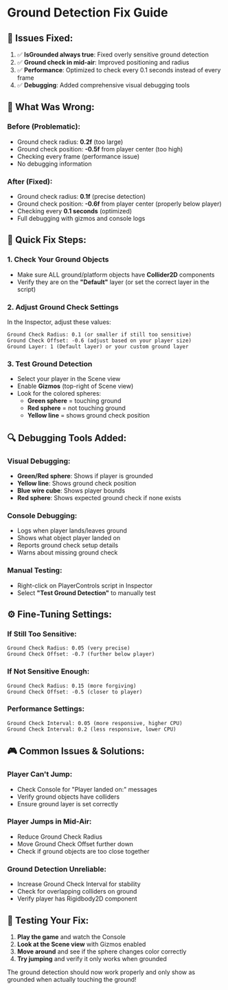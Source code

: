 # Ground Detection Fix Guide

## 🚨 **Issues Fixed:**

1. ✅ **IsGrounded always true**: Fixed overly sensitive ground detection
2. ✅ **Ground check in mid-air**: Improved positioning and radius
3. ✅ **Performance**: Optimized to check every 0.1 seconds instead of every frame
4. ✅ **Debugging**: Added comprehensive visual debugging tools

## 🔧 **What Was Wrong:**

### **Before (Problematic):**
- Ground check radius: **0.2f** (too large)
- Ground check position: **-0.5f** from player center (too high)
- Checking every frame (performance issue)
- No debugging information

### **After (Fixed):**
- Ground check radius: **0.1f** (precise detection)
- Ground check position: **-0.6f** from player center (properly below player)
- Checking every **0.1 seconds** (optimized)
- Full debugging with gizmos and console logs

## 🎯 **Quick Fix Steps:**

### 1. **Check Your Ground Objects**
- Make sure ALL ground/platform objects have **Collider2D** components
- Verify they are on the **"Default"** layer (or set the correct layer in the script)

### 2. **Adjust Ground Check Settings**
In the Inspector, adjust these values:
```
Ground Check Radius: 0.1 (or smaller if still too sensitive)
Ground Check Offset: -0.6 (adjust based on your player size)
Ground Layer: 1 (Default layer) or your custom ground layer
```

### 3. **Test Ground Detection**
- Select your player in the Scene view
- Enable **Gizmos** (top-right of Scene view)
- Look for the colored spheres:
  - **Green sphere** = touching ground
  - **Red sphere** = not touching ground
  - **Yellow line** = shows ground check position

## 🔍 **Debugging Tools Added:**

### **Visual Debugging:**
- **Green/Red sphere**: Shows if player is grounded
- **Yellow line**: Shows ground check position
- **Blue wire cube**: Shows player bounds
- **Red sphere**: Shows expected ground check if none exists

### **Console Debugging:**
- Logs when player lands/leaves ground
- Shows what object player landed on
- Reports ground check setup details
- Warns about missing ground check

### **Manual Testing:**
- Right-click on PlayerControls script in Inspector
- Select **"Test Ground Detection"** to manually test

## ⚙️ **Fine-Tuning Settings:**

### **If Still Too Sensitive:**
```
Ground Check Radius: 0.05 (very precise)
Ground Check Offset: -0.7 (further below player)
```

### **If Not Sensitive Enough:**
```
Ground Check Radius: 0.15 (more forgiving)
Ground Check Offset: -0.5 (closer to player)
```

### **Performance Settings:**
```
Ground Check Interval: 0.05 (more responsive, higher CPU)
Ground Check Interval: 0.2 (less responsive, lower CPU)
```

## 🎮 **Common Issues & Solutions:**

### **Player Can't Jump:**
- Check Console for "Player landed on:" messages
- Verify ground objects have colliders
- Ensure ground layer is set correctly

### **Player Jumps in Mid-Air:**
- Reduce Ground Check Radius
- Move Ground Check Offset further down
- Check if ground objects are too close together

### **Ground Detection Unreliable:**
- Increase Ground Check Interval for stability
- Check for overlapping colliders on ground
- Verify player has Rigidbody2D component

## 📱 **Testing Your Fix:**

1. **Play the game** and watch the Console
2. **Look at the Scene view** with Gizmos enabled
3. **Move around** and see if the sphere changes color correctly
4. **Try jumping** and verify it only works when grounded

The ground detection should now work properly and only show as grounded when actually touching the ground!

